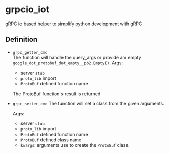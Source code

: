 # grpcio_iot
gRPC io based helper to simplify python development with gRPC

## Definition

- `grpc_getter_cmd`  
	The function will handle the query_args or provide am empty `google_dot_protobuf_dot_empty__pb2.Empty()`.
	Args:
	* server `stub`
    * `proto_lib` import
    * `ProtoBuf` defined function name

	The ProtoBuf function's result is returned 

- `grpc_setter_cmd`
	The function will set a class from the given arguments.	

	Args:
    * server `stub`
    * `proto_lib` import
    * `ProtoBuf` defined function name
    * `ProtoBuf` defined class name
    * `kwargs`: arguments use to create the `ProtoBuf` class. 
